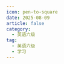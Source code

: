 ```yaml
---
icon: pen-to-square
date: 2025-08-09
article: false
category:
  - 英语六级
tag:
  - 英语六级
  - 学习
---
```

